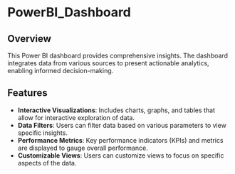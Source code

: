 # PowerBI_Dashboard 

## Overview

This Power BI dashboard provides comprehensive insights. The dashboard integrates data from various sources to present actionable analytics, enabling informed decision-making.

## Features

- **Interactive Visualizations**: Includes charts, graphs, and tables that allow for interactive exploration of data.
- **Data Filters**: Users can filter data based on various parameters to view specific insights.
- **Performance Metrics**: Key performance indicators (KPIs) and metrics are displayed to gauge overall performance.
- **Customizable Views**: Users can customize views to focus on specific aspects of the data.

